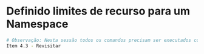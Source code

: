 # Definido limites de recurso para um Namespace

~~~sh
# Observação: Nesta sessão todos os comandos precisam ser executados com usuário não root/su
Item 4.3 - Revisitar
~~~